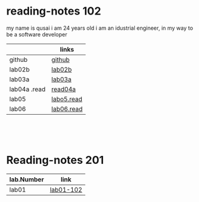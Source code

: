 # reading-notes 102
my name is qusai 
i am 24 years old 
i am an idustrial engineer, in my way to be a software developer
 

|             | links                                               |
| ----------- | -----------                                         |
| github      |[github](https://github.com/qusaiqishta)             |
| lab02b      | [lab02b](lab-02a.md)                                |
|lab03a       | [lab03a](lab03a.md)                                 |
|lab04a .read |[read04a](read04a.md)                                |
| lab05       |[labo5.read](read05.md)
| lab06       |[lab06.read](https://qusaiqishta.github.io/reading-notes/lab06)

&nbsp;


&nbsp;



# Reading-notes 201
| lab.Number    | link          |
| ------------- | ------------- |
| lab01         |  [lab01-102](lab01-201.md)  |
